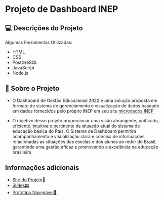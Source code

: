 #  Projeto de Dashboard INEP

## 💻 Descrições do Projeto
Algumas Ferramentas Utilizadas:

- HTML
- CSS
- PostGreSQL
- JavaScript
- Node.js

## 📄 Sobre o Projeto
 - O Dashboard de Gestão Educacional 2022 é uma solução proposta em formato de sistema de gerenciamento e visualização de dados baseado em dados fornecidos pelo próprio INEP em seu site [microdados INEP](https://www.gov.br/inep/pt-br/acesso-a-informacao/dados-abertos/microdados/censo-escolar)

- O objetivo desse projeto proporcionar uma visão abrangente, unificada, eficiente, intuitiva e pertinente da situação atual do sistema de educação básica do País. O Sistema de Dashboard permitirá acompanhamento e visualização clara e concisa de informações relacionadas as situações das escolas e dos alunos ao redor do Brasil, garantindo uma gestão eficaz e promovendo a excelência na educação brasileira

## Informações adicionais
- [Site do Projeto🔎](https://projeto-dashboard-inep.vercel.app/)
- [Slides📟](https://www.canva.com/design/DAF2DKyMwOw/s4ChD43ZEPfR-q8y8aqP3A/edit?utm_content=DAF2DKyMwOw&utm_campaign=designshare&utm_medium=link2&utm_source=sharebutton)
- [Protótipo Navegável📱](https://www.figma.com/proto/5pLBQwoBKsOqfWogGG2P9P/Dashboard-Inep-2.0?type=design&node-id=1-2&t=xIQO3z48lLsVADI9-1&scaling=min-zoom&page-id=0%3A1&starting-point-node-id=1%3A2&mode=design)
